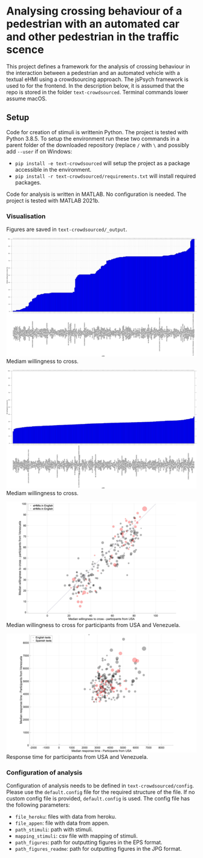 # Analysing crossing behaviour of a pedestrian with an automated car and other pedestrian in the traffic scence

This project defines a framework for the analysis of crossing behaviour in the interaction between a pedestrian and an automated vehicle with a textual eHMI using a crowdsourcing approach. The jsPsych framework is used to for the frontend. In the description below, it is assumed that the repo is stored in the folder `text-crowdsourced`. Terminal commands lower assume macOS.

## Setup
Code for creation of stimuli is writtenin Python. The project is tested with Python 3.8.5. To setup the environment run these two commands in a parent folder of the downloaded repository (replace `/` with `\` and possibly add `--user` if on Windows:
- `pip install -e text-crowdsourced` will setup the project as a package accessible in the environment.
- `pip install -r text-crowdsourced/requirements.txt` will install required packages.

Code for analysis is written in MATLAB. No configuration is needed. The project is tested with MATLAB 2021b.

### Visualisation
Figures are saved in `text-crowdsourced/_output`.

![median willingness to cross](https://github.com/bazilinskyy/text-crowdsourced/blob/main/figures/median-cross.jpg?raw=true)
Mediam willingness to cross.

![sd willingness to cross](https://github.com/bazilinskyy/text-crowdsourced/blob/main/figures/sd-cross.jpg?raw=true)
Mediam willingness to cross.

![median willingness to cross for usa and ven](https://github.com/bazilinskyy/text-crowdsourced/blob/main/figures/median-cross-usa-ven.jpg?raw=true)
Median willingness to cross for participants from USA and Venezuela.

![response willingness to cross for usa and ven](https://github.com/bazilinskyy/text-crowdsourced/blob/main/figures/response-time-usa-ven.jpg?raw=true)
Response time for participants from USA and Venezuela.

### Configuration of analysis
Configuration of analysis needs to be defined in `text-crowdsourced/config`. Please use the `default.config` file for the required structure of the file. If no custom config file is provided, `default.config` is used. The config file has the following parameters:
* `file_heroku`: files with data from heroku.
* `file_appen`: file with data from appen.
* `path_stimuli`: path with stimuli.
* `mapping_stimuli`: csv file with mapping of stimuli.
* `path_figures`: path for outputting figures in the EPS format.
* `path_figures_readme`: path for outputting figures in the JPG format.